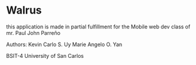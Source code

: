 Walrus
======
this application is made in partial fulfillment for the Mobile web dev class of mr. Paul John Parreño

Authors:
Kevin Carlo S. Uy
Marie Angelo O. Yan

BSIT-4
University of San Carlos
